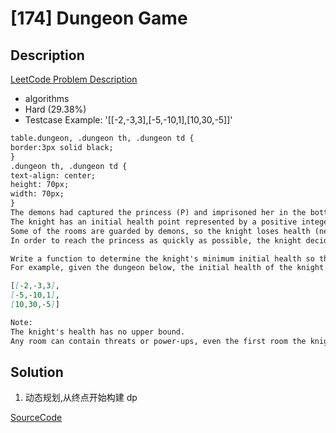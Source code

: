 # [174] Dungeon Game

## Description

[LeetCode Problem Description](https://leetcode.com/problems/dungeon-game/description/)

* algorithms
* Hard (29.38%)
* Testcase Example:  '[[-2,-3,3],[-5,-10,1],[10,30,-5]]'

```md
table.dungeon, .dungeon th, .dungeon td {
border:3px solid black;
}
.dungeon th, .dungeon td {
text-align: center;
height: 70px;
width: 70px;
}
The demons had captured the princess (P) and imprisoned her in the bottom-right corner of a dungeon. The dungeon consists of M x N rooms laid out in a 2D grid. Our valiant knight (K) was initially positioned in the top-left room and must fight his way through the dungeon to rescue the princess.
The knight has an initial health point represented by a positive integer. If at any point his health point drops to 0 or below, he dies immediately.
Some of the rooms are guarded by demons, so the knight loses health (negative integers) upon entering these rooms; other rooms are either empty (0's) or contain magic orbs that increase the knight's health (positive integers).
In order to reach the princess as quickly as possible, the knight decides to move only rightward or downward in each step.

Write a function to determine the knight's minimum initial health so that he is able to rescue the princess.
For example, given the dungeon below, the initial health of the knight must be at least 7 if he follows the optimal path RIGHT-> RIGHT -> DOWN -> DOWN.

[[-2,-3,3],
[-5,-10,1],
[10,30,-5]]

Note:
The knight's health has no upper bound.
Any room can contain threats or power-ups, even the first room the knight enters and the bottom-right room where the princess is imprisoned.

```

## Solution

1. 动态规划,从终点开始构建 dp

[SourceCode](./solution.js)
